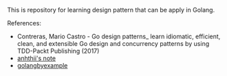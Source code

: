 This is repository for learning design pattern that can be apply in Golang.

References:
- Contreras, Mario Castro - Go design patterns_ learn idiomatic, efficient, clean, and extensible Go design and concurrency patterns by using TDD-Packt Publishing (2017)
- [anhthii's note](https://github.com/anhthii/golang-design-pattern#Builder)
- [golangbyexample](https://golangbyexample.com/builder-pattern-golang/)

